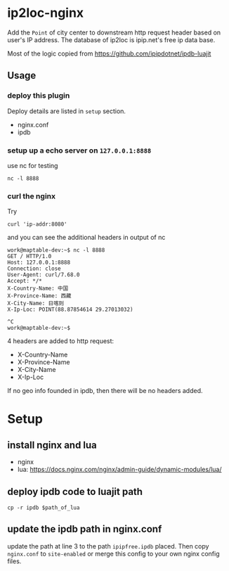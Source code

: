# ip2loc-nginx
Add the `Point` of city center to downstream http request header based on user's IP address. The database of ip2loc is ipip.net's free ip data base.

Most of the logic copied from https://github.com/ipipdotnet/ipdb-luajit

## Usage

### deploy this plugin
Deploy details are listed in `setup` section.

* nginx.conf
* ipdb

### setup up a echo server on `127.0.0.1:8888`

use nc for testing

```
nc -l 8888
```

### curl the nginx

Try

```
curl 'ip-addr:8080'
```

and you can see the additional headers in output of nc

```
work@maptable-dev:~$ nc -l 8888
GET / HTTP/1.0
Host: 127.0.0.1:8888
Connection: close
User-Agent: curl/7.68.0
Accept: */*
X-Country-Name: 中国
X-Province-Name: 西藏
X-City-Name: 日喀则
X-Ip-Loc: POINT(88.87854614 29.27013032)

^C
work@maptable-dev:~$ 
```

4 headers are added to http request:
* X-Country-Name
* X-Province-Name
* X-City-Name
* X-Ip-Loc

If no geo info founded in ipdb, then there will be no headers added.

# Setup

## install nginx and lua
* nginx
* lua: https://docs.nginx.com/nginx/admin-guide/dynamic-modules/lua/

## deploy ipdb code to luajit path

```
cp -r ipdb $path_of_lua
```

## update the ipdb path in nginx.conf
update the path at line 3 to the path `ipipfree.ipdb` placed. Then copy `nginx.conf` to `site-enabled` or merge this config to your own nginx config files.

